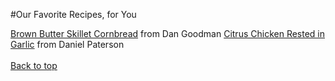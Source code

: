 #Our Favorite Recipes, for You

[Brown Butter Skillet Cornbread](dan.md) from Dan Goodman
[Citrus Chicken Rested in Garlic](dan.md) from Daniel Paterson
<br>
<br>
[Back to top](top)
